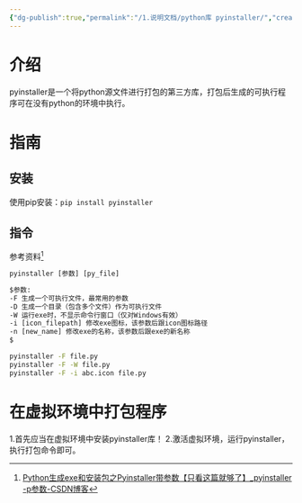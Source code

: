 ```yaml
---
{"dg-publish":true,"permalink":"/1.说明文档/python库 pyinstaller/","created":"2024-04-28T21:21:43.792+08:00"}
---
```


# 介绍

pyinstaller是一个将python源文件进行打包的第三方库，打包后生成的可执行程序可在没有python的环境中执行。

# 指南

## 安装

使用pip安装：`pip install pyinstaller`

## 指令

参考资料[^1]

```cmd
pyinstaller [参数] [py_file]

$参数:
-F 生成一个可执行文件，最常用的参数
-D 生成一个目录（包含多个文件）作为可执行文件
-W 运行exe时，不显示命令行窗口（仅对Windows有效）
-i [icon_filepath] 修改exe图标，该参数后跟icon图标路径
-n [new_name] 修改exe的名称，该参数后跟exe的新名称
$

pyinstaller -F file.py
pyinstaller -F -W file.py
pyinstaller -F -i abc.icon file.py
```


# 在虚拟环境中打包程序

1.首先应当在虚拟环境中安装pyinstaller库！
2.激活虚拟环境，运行pyinstaller，执行打包命令即可。



[^1]: [Python生成exe和安装包之Pyinstaller带参数【只看这篇就够了】\_pyinstaller -p参数-CSDN博客](https://blog.csdn.net/weixin_43804047/article/details/119704965)
